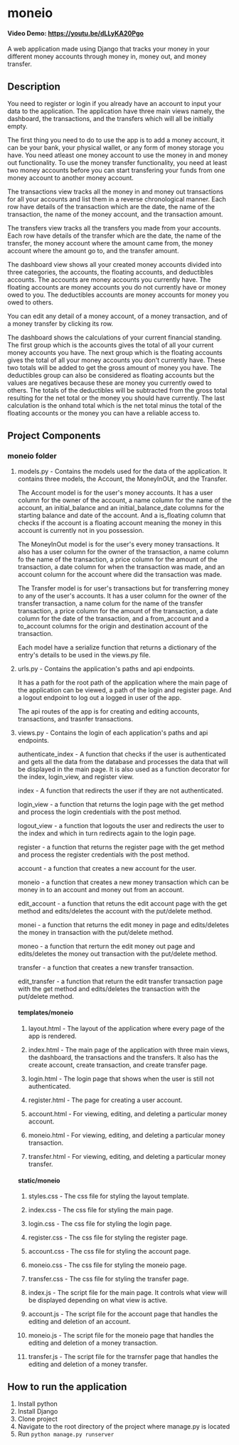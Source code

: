 # moneio
#### Video Demo: https://youtu.be/dLLyKA20Pgo

A web application made using Django that tracks your money in your different money accounts through money in, money out, and money transfer.

## Description
You need to register or login if you already have an account to input your data to the application. The application have three main views namely, the dashboard, the transactions, and the transfers which will all be initially empty.

The first thing you need to do to use the app is to add a money account, it can be your bank, your physical wallet, or any form of money storage you have. You need atleast one money account to use the money in and money out functionality. To use the money transfer functionality, you need at least two money accounts before you can start transfering your funds from one money account to another money account.

The transactions view tracks all the money in and money out transactions for all your accounts and list them in a reverse chronological manner. Each row have details of the transaction which are the date, the name of the transaction, the name of the money account, and the transaction amount.

The transfers view tracks all the transfers you made from your accounts. Each row have details of the transfer which are the date, the name of the transfer, the money account where the amount came from, the money account where the amount go to, and the transfer amount.

The dashboard view shows all your created money accounts divided into three categories, the accounts, the floating accounts, and deductibles accounts. The accounts are money accounts you currently have. The floating accounts are money accounts you do not currently have or money owed to you. The deductibles accounts are money accounts for money you owed to others.

You can edit any detail of a money account, of a money transaction, and of a money transfer by clicking its row.

The dashboard shows the calculations of your current financial standing. The first group which is the accounts gives the total of all your current money accounts you have. The next group which is the floating accounts gives the total of all your money accounts you don't currently have. These two totals will be added to get the gross amount of money you have. The deductibles group can also be considered as floating accounts but the values are negatives because these are money you currently owed to others. The totals of the deductibles will be subtracted from the gross total resulting for the net total or the money you should have currently. The last calculation is the onhand total which is the net total minus the total of the floating accounts or the money you can have a reliable access to.

## Project Components
### moneio folder
  1. models.py - Contains the models used for the data of the application. It contains three models, the Account, the MoneyInOUt, and the Transfer.
  
      The Account model is for the user's money accounts. It has a user column for the owner of the account, a name column for the name of the account, an initial_balance and an initial_balance_date columns for the starting balance and date of the account. And a is_floating column that checks if the account is a floating account meaning the money in this account is currently not in you possession.

      The MoneyInOut model is for the user's every money transactions. It also has a user column for the owner of the transaction, a name column fo the name of the transaction, a price column for the amount of the transaction, a date column for when the transaction was made, and an account column for the account where did the transaction was made.

      The Transfer model is for user's transactions but for transferring money to any of the user's accounts. It has a user column for the owner of the transfer transaction, a name colum for the name of the transfer transaction, a price column for the amount of the transaction, a date column for the date of the transaction, and a from_account and a to_account columns for the origin and destination account of the transaction.

      Each model have a serialize function that returns a dictionary of the entry's details to be used in the views.py file.

  2. urls.py - Contains the application's paths and api endpoints.
  
      It has a path for the root path of the application where the main page of the application can be viewed, a path of the login and register page. And a logout endpoint to log out a logged in user of the app.

      The api routes of the app is for creating and editing accounts, transactions, and trasnfer transactions.

  3. views.py - Contains the login of each application's paths and api endpoints.

      authenticate_index - A function that checks if the user is authenticated and gets all the data from the database and processes the data that will be displayed in the main page. It is also used as a function decorator for the index, login_view, and register view.

      index - A function that redirects the user if they are not authenticated.

      login_view - a function that returns the login page with the get method and process the login credentials with the post method.

      logout_view - a function that logouts the user and redirects the user to the index and which in turn redirects again to the login page.

      register - a function that returns the register page with the get method and process the register credentials with the post method.

      account - a function that creates a new account for the user.

      moneio - a function that creates a new money transaction which can be money in to an account and money out from an account.

      edit_account - a function that retuns the edit account page with the get method and edits/deletes the account with the put/delete method.

      monei - a function that returns the edit money in page and edits/deletes the money in transaction with the put/delete method.

      moneo - a function that rerturn the edit money out page and edits/deletes the money out transaction with the put/delete method.

      transfer - a function that creates a new transfer transaction.

      edit_transfer - a function that return the edit transfer transaction page with the get method and edits/deletes the transaction with the put/delete method.

      #### templates/moneio
        1. layout.html - The layout of the application where every page of the app is rendered.

        2. index.html - The main page of the application with three main views, the dashboard, the transactions and the transfers. It also has the create account, create transaction, and create transfer page.

        3. login.html - The login page that shows when the user is still not authenticated.

        4. register.html - The page for creating a user account.

        5. account.html - For viewing, editing, and deleting a particular money account.

        6. moneio.html - For viewing, editing, and deleting a particular money transaction.

        7. transfer.html - For viewing, editing, and deleting a particular money transfer.

      #### static/moneio
        1. styles.css - The css file for styling the layout template.

        2. index.css - The css file for styling the main page.

        3. login.css - The css file for styling the login page.

        4. register.css - The css file for styling the register page.

        5. account.css - The css file for styling the account page.

        6. moneio.css - The css file for styling the moneio page.

        7. transfer.css - The css file for styling the transfer page.

        8. index.js - The script file for the main page. It controls what view will be displayed depending on what view is active.

        9. account.js - The script file for the account page that handles the editing and deletion of an account.

        10. moneio.js - The script file for the moneio page that handles the editing and deletion of a money transaction.

        11. transfer.js - The script file for the trarnsfer page that handles the editing and deletion of a money transfer.

## How to run the application
1. Install python
2. Install Django
3. Clone project
4. Navigate to the root directory of the project where manage.py is located
5. Run `python manage.py runserver`
